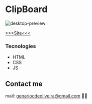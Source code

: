 # ClipBoard

![desktop-preview](https://user-images.githubusercontent.com/53302984/198387425-ff29d962-a84f-49b9-9453-6a425eb15a09.jpg)


[>>>Site<<<](https://genariocoliveira.github.io/ClipBoard/)
### Tecnologies

- HTML
- CSS
- JS

## Contact me 
mail: genariocdeoliveira@gmail.com 🚀👋
